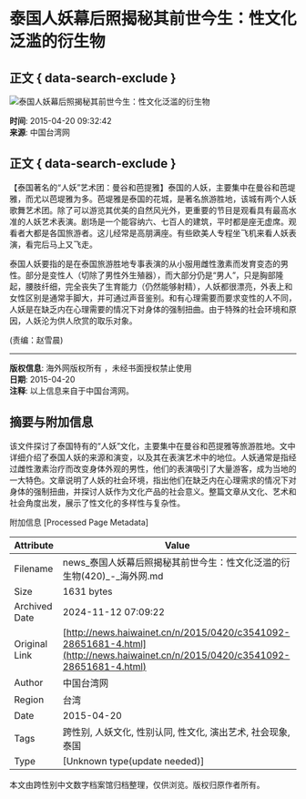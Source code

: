 # 泰国人妖幕后照揭秘其前世今生：性文化泛滥的衍生物

## 正文 { data-search-exclude }


![泰国人妖幕后照揭秘其前世今生：性文化泛滥的衍生物](http://images.haiwainet.cn/2015/0420/20150420093253437.jpg)

**时间**: 2015-04-20 09:32:42  
**来源**: 中国台湾网

## 正文 { data-search-exclude }

【泰国著名的“人妖”艺术团：曼谷和芭提雅】泰国的人妖，主要集中在曼谷和芭堤雅，而尤以芭堤雅为多。芭堤雅是泰国的花城，是著名旅游胜地，该城有两个人妖歌舞艺术团。除了可以游览其优美的自然风光外，更重要的节目是观看具有最高水准的人妖艺术表演。剧场是一个能容纳六、七百人的建筑，平时都是座无虚席。观看者大都是各国旅游者。这儿经常是高朋满座。有些欧美人专程坐飞机来看人妖表演，看完后马上又飞走。

泰国人妖要指的是在泰国旅游胜地专事表演的从小服用雌性激素而发育变态的男性。部分是变性人（切除了男性外生殖器），而大部分仍是“男人”，只是胸部隆起，腰肢纤细，完全丧失了生育能力（仍然能够射精），人妖都很漂亮，外表上和女性区别是通常手脚大，并可通过声音鉴别。和有心理需要而要求变性的人不同，人妖是在缺乏内在心理需要的情况下对身体的强制扭曲。由于特殊的社会环境和原因，人妖沦为供人欣赏的取乐对象。

(责编：赵雪晨)

---

**版权信息**: 海外网版权所有 ，未经书面授权禁止使用  
**日期**: 2015-04-20  
**注释**: 以上信息来自于中国台湾网。

## 摘要与附加信息

<!-- tcd_abstract -->
该文件探讨了泰国特有的“人妖”文化，主要集中在曼谷和芭提雅等旅游胜地。文中详细介绍了泰国人妖的来源和演变，以及其在表演艺术中的地位。人妖通常是指经过雌性激素治疗而改变身体外观的男性，他们的表演吸引了大量游客，成为当地的一大特色。文章说明了人妖的社会环境，指出他们在缺乏内在心理需求的情况下对身体的强制扭曲，并探讨人妖作为文化产品的社会意义。整篇文章从文化、艺术和社会角度出发，展示了性文化的多样性与复杂性。
<!-- tcd_abstract_end -->

附加信息 [Processed Page Metadata]

| Attribute       | Value                                  |
|-----------------|----------------------------------------|
| Filename        | news_泰国人妖幕后照揭秘其前世今生：性文化泛滥的衍生物(420)_-_海外网.md                             |
| Size            | 1631 bytes                           |
| Archived Date   | 2024-11-12 07:09:22                             |
| Original Link   | [http://news.haiwainet.cn/n/2015/0420/c3541092-28651681-4.html](http://news.haiwainet.cn/n/2015/0420/c3541092-28651681-4.html)                       |
| Author          | 中国台湾网                               |
| Region          | 台湾                               |
| Date            | 2015-04-20                                 |
| Tags            | 跨性别, 人妖文化, 性别认同, 性文化, 演出艺术, 社会现象, 泰国                                 |
| Type            | [Unknown type(update needed)]                                 |
<!-- tcd_table_end -->

本文由跨性别中文数字档案馆归档整理，仅供浏览。版权归原作者所有。
